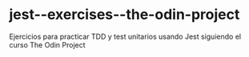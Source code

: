 # jest--exercises--the-odin-project
Ejercicios para practicar TDD y test unitarios usando Jest siguiendo el curso The Odin Project
